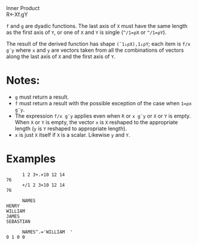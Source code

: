 <div class="heading">
  <div class="name">Inner Product</div>
  <div class="command">R←Xf.gY</div>
</div>

`f` and `g` are dyadic functions. The last axis of `X` must have the same length as the first axis of `Y`, or one of `X` and `Y` is single (`^/1=⍴X` or `^/1=⍴Y`).

The result of the derived function has shape `(¯1↓⍴X),1↓⍴Y`; each item is `f/x g¨y` where `x` and `y` are vectors taken from all the combinations of vectors along the last axis of `X` and the first axis of `Y`.

# Notes:

- `g` must return a result.
- `f` must return a result with the possible exception of the case when `1=⍴x g¨y`.
- The expression `f/x g¨y` applies even when `R` or `x g¨y` or `X` or `Y` is empty. When `X` or `Y` is empty, the vector `x` is `X` reshaped to the appropriate length (`y` is `Y` reshaped to appropriate length).
- `x` is just `X` itself if `X` is a scalar. Likewise `y` and `Y`.
# Examples
```apl
      1 2 3+.×10 12 14
76
      +/1 2 3×10 12 14
76
 
      NAMES
HENRY
WILLIAM
JAMES
SEBASTIAN
 
      NAMES^.='WILLIAM  '
0 1 0 0
```
